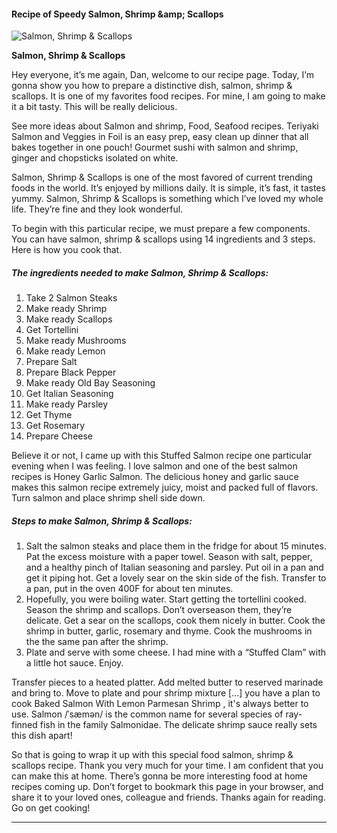             

#### Recipe of Speedy Salmon, Shrimp &amp;amp; Scallops

![Salmon, Shrimp &amp; Scallops](https://img-global.cpcdn.com/recipes/57e21ce4f6b28a17/751x532cq70/salmon-shrimp-scallops-recipe-main-photo.jpg)

**Salmon, Shrimp &amp; Scallops**

Hey everyone, it’s me again, Dan, welcome to our recipe page. Today, I’m gonna show you how to prepare a distinctive dish, salmon, shrimp & scallops. It is one of my favorites food recipes. For mine, I am going to make it a bit tasty. This will be really delicious.

See more ideas about Salmon and shrimp, Food, Seafood recipes. Teriyaki Salmon and Veggies in Foil is an easy prep, easy clean up dinner that all bakes together in one pouch! Gourmet sushi with salmon and shrimp, ginger and chopsticks isolated on white.

Salmon, Shrimp & Scallops is one of the most favored of current trending foods in the world. It’s enjoyed by millions daily. It is simple, it’s fast, it tastes yummy. Salmon, Shrimp & Scallops is something which I’ve loved my whole life. They’re fine and they look wonderful.

To begin with this particular recipe, we must prepare a few components. You can have salmon, shrimp & scallops using 14 ingredients and 3 steps. Here is how you cook that.

##### The ingredients needed to make Salmon, Shrimp & Scallops:

1.  Take 2 Salmon Steaks
2.  Make ready Shrimp
3.  Make ready Scallops
4.  Get Tortellini
5.  Make ready Mushrooms
6.  Make ready Lemon
7.  Prepare Salt
8.  Prepare Black Pepper
9.  Make ready Old Bay Seasoning
10.  Get Italian Seasoning
11.  Make ready Parsley
12.  Get Thyme
13.  Get Rosemary
14.  Prepare Cheese

Believe it or not, I came up with this Stuffed Salmon recipe one particular evening when I was feeling. I love salmon and one of the best salmon recipes is Honey Garlic Salmon. The delicious honey and garlic sauce makes this salmon recipe extremely juicy, moist and packed full of flavors. Turn salmon and place shrimp shell side down.

##### Steps to make Salmon, Shrimp & Scallops:

1.  Salt the salmon steaks and place them in the fridge for about 15 minutes. Pat the excess moisture with a paper towel. Season with salt, pepper, and a healthy pinch of Italian seasoning and parsley. Put oil in a pan and get it piping hot. Get a lovely sear on the skin side of the fish. Transfer to a pan, put in the oven 400F for about ten minutes.
2.  Hopefully, you were boiling water. Start getting the tortellini cooked. Season the shrimp and scallops. Don’t overseason them, they’re delicate. Get a sear on the scallops, cook them nicely in butter. Cook the shrimp in butter, garlic, rosemary and thyme. Cook the mushrooms in the the same pan after the shrimp.
3.  Plate and serve with some cheese. I had mine with a “Stuffed Clam” with a little hot sauce. Enjoy.

Transfer pieces to a heated platter. Add melted butter to reserved marinade and bring to. Move to plate and pour shrimp mixture \[…\] you have a plan to cook Baked Salmon With Lemon Parmesan Shrimp , it's always better to use. Salmon /ˈsæmən/ is the common name for several species of ray-finned fish in the family Salmonidae. The delicate shrimp sauce really sets this dish apart!

So that is going to wrap it up with this special food salmon, shrimp & scallops recipe. Thank you very much for your time. I am confident that you can make this at home. There’s gonna be more interesting food at home recipes coming up. Don’t forget to bookmark this page in your browser, and share it to your loved ones, colleague and friends. Thanks again for reading. Go on get cooking!

* * *